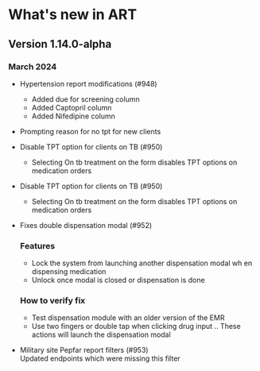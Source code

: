 # What's new in ART

## Version 1.14.0-alpha

### March 2024

- Hypertension report modifications (#948)  
    * Added due for screening column
    * Added Captopril column
    * Added Nifedipine column
- Prompting reason for no tpt for new clients
- Disable TPT option for clients on TB (#950)  
    * Selecting On tb treatment on the form disables TPT options on medication orders
- Disable TPT option for clients on TB (#950)
    * Selecting On tb treatment on the form disables TPT options on medication orders
- Fixes double dispensation modal (#952)
    ### Features
    * Lock the system from launching another dispensation modal wh
en dispensing medication
    * Unlock once modal is closed or dispensation is done
    
    ### How to verify fix
    * Test dispensation module with an older version of the EMR
    * Use two fingers or double tap when clicking drug input ..
    These actions will launch the dispensation modal
- Military site Pepfar report filters (#953)  
    Updated endpoints which were missing this filter
